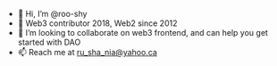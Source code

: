 - 👋 Hi, I’m @roo-shy
- 🌱 Web3 contributor 2018, Web2 since 2012
- 💞️ I’m looking to collaborate on web3 frontend, and can help you get started with DAO
- 📫 Reach me at ru_sha_nia@yahoo.ca

<!---
roo-shy/roo-shy is a ✨ special ✨ repository because its `README.md` (this file) appears on your GitHub profile.
You can click the Preview link to take a look at your changes.
--->
